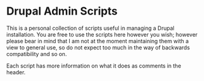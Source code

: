 Drupal Admin Scripts
====================

This is a personal collection of scripts useful in managing a Drupal installation. You are free to use the scripts here however you wish; however please bear in mind that I am not at the moment maintaining them with a view to general use, so do not expect too much in the way of backwards compatibility and so on.

Each script has more information on what it does as comments in the header. 


